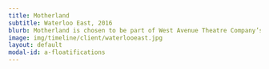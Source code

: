 ```yaml
---
title: Motherland
subtitle: Waterloo East, 2016
blurb: Motherland is chosen to be part of West Avenue Theatre Company’s new writing night: Briefs.
image: img/timeline/client/waterlooeast.jpg
layout: default
modal-id: a-floatifications
---
```

